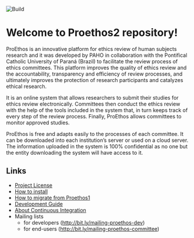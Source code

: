 ![Build](https://codeship.com/projects/e61c3520-93d1-0134-acbe-426698f4d6ff/status?branch=master)

Welcome to Proethos2 repository!
================================

ProEthos is an innovative platform for ethics review of human subjects research and it was developed by PAHO in collaboration with the Pontifical Catholic University of Paraná (Brazil) to facilitate the review process of ethics committees. This platform improves the quality of ethics review and the accountability, transparency and efficiency of review processes, and ultimately improves the protection of research participants and catalyzes ethical research.

It is an online system that allows researchers to submit their studies for ethics review electronically. Committees then conduct the ethics review with the help of the tools included in the system that, in turn keeps track of every step of the review process. Finally, ProEthos allows committees to monitor approved studies.

ProEthos is free and adapts easily to the processes of each committee. It can be downloaded into each institution’s server or used on a cloud server. The information uploaded in the system is 100% confidential as no one but the entity downloading the system will have access to it.

Links
-----

* [Project License](LICENSE.txt)
* [How to install](doc/how-to/how-to-install-proethos2-in-ubuntu.md)
* [How to migrate from Proethos1](how-to/how-to-migrate-from-proethos1.md)
* [Development Guide](doc/README.md)
* [About Continuous Integration](doc/continuous-integration.md)
* Mailing lists
  * for developers (http://bit.ly/mailing-proethos-dev)
  * for end-users (http://bit.ly/mailing-proethos-committee)
